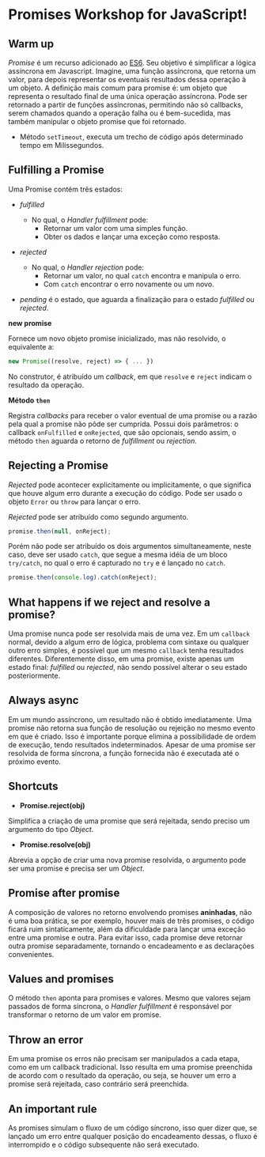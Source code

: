 # Promises Workshop for JavaScript!

## Warm up

_Promise_ é um recurso adicionado ao [ES6](https://tc39.github.io/ecma262/#sec-promise-objects).
Seu objetivo é simplificar a lógica assíncrona em Javascript. Imagine, uma função assíncrona, 
que retorna um valor, para depois representar os eventuais resultados dessa operação à 
um objeto. A definição mais comum para promise é: um objeto que representa o resultado final de 
uma única operação assíncrona. Pode ser retornado a partir de funções assíncronas, permitindo 
não só callbacks, serem chamados quando a operação falha ou é bem-sucedida, mas também manipular 
o objeto promise que foi retornado.

- Método `setTimeout`, executa um trecho de código após determinado tempo em Milissegundos.

## Fulfilling a Promise

Uma Promise contém três estados:

- _fulfilled_
  - No qual, o _Handler fulfillment_ pode:
    - Retornar um valor com uma simples função.
    - Obter os dados e lançar uma exceção como resposta.

- _rejected_
  - No qual, o _Handler rejection_ pode:
    - Retornar um valor, no qual `catch` encontra e manipula o erro.
    - Com `catch` encontrar o erro novamente ou um novo. 

- _pending_ é o estado, que aguarda a finalização para o estado _fulfilled_ ou _rejected_.

**new promise**

Fornece um novo objeto promise inicializado, mas não resolvido, o equivalente a:

```js
new Promise((resolve, reject) => { ... })
```

No construtor, é atribuído um _callback_, em que `resolve` e `reject` indicam o resultado
da operação.

**Método `then`** 

Registra _callbacks_ para receber o valor eventual de uma promise ou a razão pela qual 
a promise não pôde ser cumprida. Possui dois parâmetros: o callback `onFulfilled` e 
`onRejected`, que são opcionais, sendo assim, o método `then` aguarda o retorno de 
_fulfillment_ ou _rejection_.

## Rejecting a Promise

_Rejected_ pode acontecer explicitamente ou implicitamente, o que significa que houve
algum erro durante a execução do código. Pode ser usado o objeto `Error` ou `throw` 
para lançar o erro. 

_Rejected_ pode ser atribuído como segundo argumento.

```js
promise.then(null, onReject);
```

Porém não pode ser atribuído os dois argumentos simultaneamente, neste caso, 
deve ser usado `catch`, que segue a mesma idéia de um bloco `try/catch`, no 
qual o erro é capturado no `try` e é lançado no `catch`.

```js
promise.then(console.log).catch(onReject);
```

## What happens if we reject and resolve a promise?

Uma promise nunca pode ser resolvida mais de uma vez. Em um `callback` normal, 
devido a algum erro de lógica, problema com sintaxe ou qualquer outro erro simples, 
é possível que um mesmo `callback` tenha resultados diferentes. Diferentemente disso, 
em uma promise, existe apenas um estado final: _fulfilled_ ou _rejected_, não sendo 
possível alterar o seu estado posteriormente.

## Always async

Em um mundo assíncrono, um resultado não é obtido imediatamente. Uma promise não 
retorna sua função de resolução ou rejeição no mesmo evento em que é criado.
Isso é importante porque elimina a possibilidade de ordem de execução, tendo 
resultados indeterminados. Apesar de uma promise ser resolvida de forma síncrona,
a função fornecida não é executada até o próximo evento.

## Shortcuts

- **Promise.reject(obj)**

Simplifica a criação de uma promise que será rejeitada, sendo preciso um argumento 
do tipo _Object_.

- **Promise.resolve(obj)**

Abrevia a opção de criar uma nova promise resolvida, o argumento pode ser uma 
promise e precisa ser um _Object_.

## Promise after promise

A composição de valores no retorno envolvendo promises **aninhadas**, não é uma 
boa prática, se por exemplo, houver mais de três promises, o código ficará 
ruim sintaticamente, além da dificuldade para lançar uma exceção entre uma promise
e outra. Para evitar isso, cada promise deve retornar outra promise separadamente, 
tornando o encadeamento e as declarações convenientes.

## Values and promises

O método `then` aponta para promises e valores. Mesmo que valores sejam passados 
de forma síncrona, o _Handler fulfillment_  é responsável por transformar o retorno 
de um valor em promise. 

## Throw an error

Em uma promise os erros não precisam ser manipulados a cada etapa, como em um callback 
tradicional. Isso resulta em uma promise preenchida de acordo com o resultado da operação, 
ou seja, se houver um erro a promise será rejeitada, caso contrário será preenchida.

## An important rule

As promises simulam o fluxo de um código síncrono, isso quer dizer que, se lançado um erro 
entre qualquer posição do encadeamento dessas, o fluxo é interrompido e o código subsequente 
não será executado.
